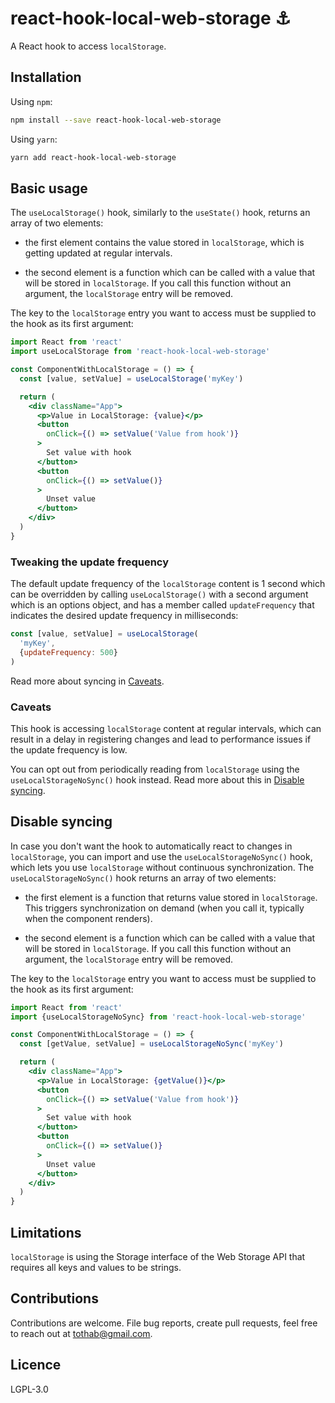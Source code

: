 # react-hook-local-web-storage :anchor:

A React hook to access `localStorage`.

## Installation

Using `npm`:

```sh
npm install --save react-hook-local-web-storage
```

Using `yarn`:

```sh
yarn add react-hook-local-web-storage
```

## Basic usage

The `useLocalStorage()` hook, similarly to the `useState()` hook, returns an array of two elements:

- the first element contains the value stored in `localStorage`, which is getting updated at regular intervals.

- the second element is a function which can be called with a value that will be stored in `localStorage`. If you call this function without an argument, the `localStorage` entry will be removed.

The key to the `localStorage` entry you want to access must be supplied to the hook as its first argument:

```jsx
import React from 'react'
import useLocalStorage from 'react-hook-local-web-storage'

const ComponentWithLocalStorage = () => {
  const [value, setValue] = useLocalStorage('myKey')

  return (
    <div className="App">
      <p>Value in LocalStorage: {value}</p>
      <button
        onClick={() => setValue('Value from hook')}
      >
        Set value with hook
      </button>
      <button
        onClick={() => setValue()}
      >
        Unset value
      </button>
    </div>
  )
}
```

### Tweaking the update frequency

The default update frequency of the `localStorage` content is 1 second which can be overridden by calling `useLocalStorage()` with a second argument which is an options object, and has a member called `updateFrequency` that indicates the desired update frequency in milliseconds:

```jsx
const [value, setValue] = useLocalStorage(
  'myKey',
  {updateFrequency: 500}
)
```

Read more about syncing in [Caveats](#caveats).

### Caveats

This hook is accessing `localStorage` content at regular intervals, which can result in a delay in registering changes and lead to performance issues if the update frequency is low.

You can opt out from periodically reading from `localStorage` using the `useLocalStorageNoSync()` hook instead. Read more about this in [Disable syncing](#disable-syncing).

## Disable syncing

In case you don't want the hook to automatically react to changes in `localStorage`, you can import and use the `useLocalStorageNoSync()` hook, which lets you use `localStorage` without continuous synchronization. The `useLocalStorageNoSync()` hook returns an array of two elements:

- the first element is a function that returns value stored in `localStorage`. This triggers synchronization on demand (when you call it, typically when the component renders).

- the second element is a function which can be called with a value that will be stored in `localStorage`. If you call this function without an argument, the `localStorage` entry will be removed.

The key to the `localStorage` entry you want to access must be supplied to the hook as its first argument:

```jsx
import React from 'react'
import {useLocalStorageNoSync} from 'react-hook-local-web-storage'

const ComponentWithLocalStorage = () => {
  const [getValue, setValue] = useLocalStorageNoSync('myKey')

  return (
    <div className="App">
      <p>Value in LocalStorage: {getValue()}</p>
      <button
        onClick={() => setValue('Value from hook')}
      >
        Set value with hook
      </button>
      <button
        onClick={() => setValue()}
      >
        Unset value
      </button>
    </div>
  )
}
```

## Limitations

`localStorage` is using the Storage interface of the Web Storage API that requires all keys and values to be strings.

## Contributions

Contributions are welcome. File bug reports, create pull requests, feel free to reach out at tothab@gmail.com.

## Licence

LGPL-3.0
